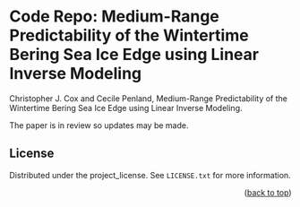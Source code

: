 # Code Repo: Medium-Range Predictability of the Wintertime Bering Sea Ice Edge using Linear Inverse Modeling

Christopher J. Cox and Cecile Penland, Medium-Range Predictability of the Wintertime Bering Sea Ice Edge using Linear Inverse Modeling. 

The paper is in review so updates may be made.

## License

Distributed under the project_license. See `LICENSE.txt` for more information.

<p align="right">(<a href="#readme-top">back to top</a>)</p>